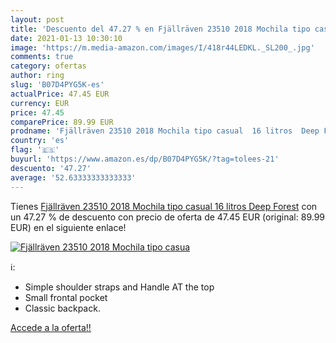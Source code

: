```yaml
---
layout: post
title: 'Descuento del 47.27 % en Fjällräven 23510 2018 Mochila tipo casua'
date: 2021-01-13 10:30:10
image: 'https://m.media-amazon.com/images/I/418r44LEDKL._SL200_.jpg'
comments: true
category: ofertas
author: ring
slug: 'B07D4PYG5K-es'
actualPrice: 47.45 EUR
currency: EUR
price: 47.45
comparePrice: 89.99 EUR
prodname: 'Fjällräven 23510 2018 Mochila tipo casual  16 litros  Deep Forest'
country: 'es'
flag: '🇪🇸'
buyurl: 'https://www.amazon.es/dp/B07D4PYG5K/?tag=tolees-21'
descuento: '47.27'
average: '52.63333333333333'
---
```


Tienes [Fjällräven 23510 2018 Mochila tipo casual  16 litros  Deep Forest](https://www.amazon.es/dp/B07D4PYG5K/?tag=tolees-21) con un 47.27 % de descuento con precio de oferta de 47.45 EUR (original: 89.99 EUR) en el siguiente enlace!

[![Fjällräven 23510 2018 Mochila tipo casua](https://m.media-amazon.com/images/I/418r44LEDKL._SL200_.jpg)](https://www.amazon.es/dp/B07D4PYG5K/?tag=tolees-21)

ℹ️:

- Simple shoulder straps and Handle AT the top
- Small frontal pocket
- Classic backpack.

[Accede a la oferta!!](https://www.amazon.es/dp/B07D4PYG5K/?tag=tolees-21)
